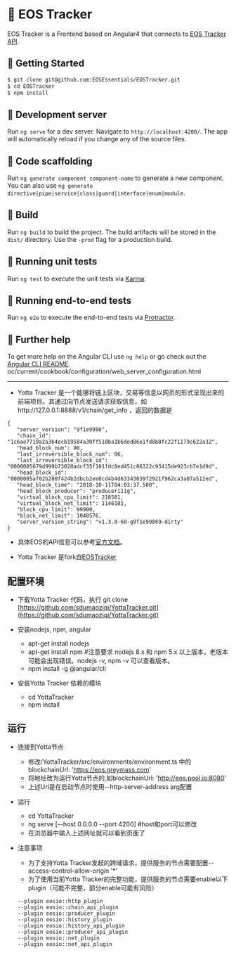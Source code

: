 💎 EOS Tracker
========================

EOS Tracker is a Frontend based on Angular4 that connects to [EOS Tracker API](https://github.com/EOSEssentials/EOSTracker-API).

📌 Getting Started
------------

```bash
$ git clone git@github.com:EOSEssentials/EOSTracker.git
$ cd EOSTracker
$ npm install
```

📌 Development server
------------

Run `ng serve` for a dev server. Navigate to `http://localhost:4200/`. The app will automatically reload if you change any of the source files.


📌 Code scaffolding
------------

Run `ng generate component component-name` to generate a new component. You can also use `ng generate directive|pipe|service|class|guard|interface|enum|module`.

📌 Build
------------

Run `ng build` to build the project. The build artifacts will be stored in the `dist/` directory. Use the `-prod` flag for a production build.

📌 Running unit tests
------------

Run `ng test` to execute the unit tests via [Karma](https://karma-runner.github.io).

📌 Running end-to-end tests
------------

Run `ng e2e` to execute the end-to-end tests via [Protractor](http://www.protractortest.org/).

📌 Further help
------------

To get more help on the Angular CLI use `ng help` or go check out the [Angular CLI README](https://github.com/angular/angular-cli/blob/master/README.md).
oc/current/cookbook/configuration/web_server_configuration.html

-------------
* Yotta Tracker 是一个能够将链上区块，交易等信息以网页的形式呈现出来的前端项目。其通过向节点发送请求获取信息，如http://127.0.0.1:8888/v1/chain/get_info ，返回的数据是 
 ```
{
    "server_version": "9f1e9986",
    "chain_id": "1c6ae7719a2a3b4ecb19584a30ff510ba1b6ded86e1fd8b8fc22f1179c622a32",
    "head_block_num": 90,
    "last_irreversible_block_num": 86,
    "last_irreversible_block_id": "0000005679d999b73020adcf35f101fdc8ed451c06322c93415de923cb7e1d9d",
    "head_block_id": "0000005af02b280f424b2dbcb2ee0cd4b4d63343039f2921f962ca3a07a512ed",
    "head_block_time": "2018-10-11T04:03:37.500",
    "head_block_producer": "producer111g",
    "virtual_block_cpu_limit": 218581,
    "virtual_block_net_limit": 1146181,
    "block_cpu_limit": 99900,
    "block_net_limit": 1048576,
    "server_version_string": "v1.3.0-60-g9f1e99869-dirty"
}
```
* 具体EOS的API信息可以参考[官方文档](https://developers.eos.io/eosio-nodeos/reference)。

* Yotta Tracker 是fork自[EOSTracker](https://github.com/EOSEssentials/EOSTracker)

## 配置环境

* 下载Yotta Tracker 代码，执行 git clone [https://github.com/sdumaoziqi/YottaTracker.git](https://github.com/sdumaoziqi/YottaTracker.git)

* 安装nodejs, npm, angular
  * apt-get install nodejs
  * apt-get install npm  #注意要求 nodejs 8.x 和 npm 5.x 以上版本，老版本可能会出现错误。nodejs -v, npm -v 可以查看版本。
  * npm install -g @angular/cli

* 安装Yotta Tracker 依赖的模块
  * cd YottaTracker
  * npm install

## 运行

* 连接到Yotta节点
  * 修改/YottaTracker/src/environments/environment.ts 中的blockchainUrl: 'https://eos.greymass.com'
  * 将地址改为运行Yotta节点的,如blockchainUrl: 'http://eos.pool.io:8080'
  * 上述Url是在启动节点时使用--http-server-address arg配置

* 运行
  * cd YottaTracker
  * ng serve [--host 0.0.0.0 --port 4200] #host和port可以修改
  * 在浏览器中输入上述网址就可以看到页面了

* 注意事项
  * 为了支持Yotta Tracker发起的跨域请求，提供服务的节点需要配置--access-control-allow-origin '*'
  * 为了使用当前Yotta Tracker的完整功能，提供服务的节点需要enable以下plugin（可能不完整，部分enable可能有风险）
  ```
  --plugin eosio::http_plugin
  --plugin eosio::chain_api_plugin
  --plugin eosio::producer_plugin
  --plugin eosio::history_plugin
  --plugin eosio::history_api_plugin
  --plugin eosio::producer_api_plugin
  --plugin eosio::net_plugin
  --plugin eosio::net_api_plugin
  ```

